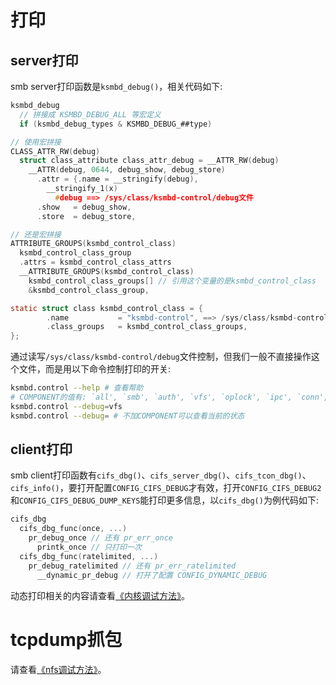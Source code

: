 # 打印

## server打印

smb server打印函数是`ksmbd_debug()`，相关代码如下:
```c
ksmbd_debug
  // 拼接成 KSMBD_DEBUG_ALL 等宏定义
  if (ksmbd_debug_types & KSMBD_DEBUG_##type)

// 使用宏拼接
CLASS_ATTR_RW(debug)
  struct class_attribute class_attr_debug = __ATTR_RW(debug)
    __ATTR(debug, 0644, debug_show, debug_store)
      .attr = {.name = __stringify(debug),
        __stringify_1(x)
          #debug ==> /sys/class/ksmbd-control/debug文件
      .show   = debug_show,
      .store  = debug_store,

// 还是宏拼接
ATTRIBUTE_GROUPS(ksmbd_control_class)
  ksmbd_control_class_group
  .attrs = ksmbd_control_class_attrs
  __ATTRIBUTE_GROUPS(ksmbd_control_class)
    ksmbd_control_class_groups[] // 引用这个变量的是ksmbd_control_class
    &ksmbd_control_class_group,

static struct class ksmbd_control_class = {
        .name           = "ksmbd-control", ==> /sys/class/ksmbd-control/目录
        .class_groups   = ksmbd_control_class_groups,
};
```

通过读写`/sys/class/ksmbd-control/debug`文件控制，但我们一般不直接操作这个文件，而是用以下命令控制打印的开关:
```sh
ksmbd.control --help # 查看帮助
# COMPONENT的值有: `all', `smb', `auth', `vfs', `oplock', `ipc', `conn', or `rdma'
ksmbd.control --debug=vfs
ksmbd.control --debug= # 不加COMPONENT可以查看当前的状态
```

## client打印

smb client打印函数有`cifs_dbg()`、`cifs_server_dbg()`、`cifs_tcon_dbg()`、`cifs_info()`，要打开配置`CONFIG_CIFS_DEBUG`才有效，打开`CONFIG_CIFS_DEBUG2`和`CONFIG_CIFS_DEBUG_DUMP_KEYS`能打印更多信息，以`cifs_dbg()`为例代码如下:
```c
cifs_dbg
  cifs_dbg_func(once, ...)
    pr_debug_once // 还有 pr_err_once
      printk_once // 只打印一次
  cifs_dbg_func(ratelimited, ...)
    pr_debug_ratelimited // 还有 pr_err_ratelimited
      __dynamic_pr_debug // 打开了配置 CONFIG_DYNAMIC_DEBUG
```

动态打印相关的内容请查看[《内核调试方法》](https://chenxiaosong.com/courses/kernel/debug.html)。

# tcpdump抓包

请查看[《nfs调试方法》](https://chenxiaosong.com/courses/nfs/debug.html)。

